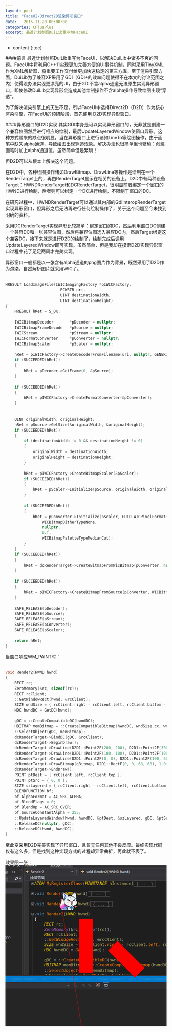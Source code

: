```yaml
---
layout: post
title: "FaceUI-Direct2D渲染异形窗口"
date:   2015-11-20 00:00:00
categories: CPlusPlus
excerpt: 最近计划参照DuiLib重写为FaceUI
---
```


* content
{:toc}

####前言
最近计划参照DuiLib重写为FaceUI，以解决DuiLib中诸多不爽的问题。FaceUI中将利用C++11实现更加完善方便的UI事件机制，同时采用TinyXML作为XML解析器，将重要工作交付给更加快速稳定的第三方库。至于渲染引擎方面，DuiLib为了兼容XP采用了GDI（GDI+的效率问题使得不在本文的讨论范围之内）使得没办法实现更漂亮的UI，由于GDI不含alpha通道无法原生实现异形窗口，即使修改DuiLib实现异形会造成其他绘制操作不含alpha操作导致绘图出现“穿透”。

为了解决渲染引擎上的天生不足，所以FaceUI中选择Direct2D（D2D）作为核心渲染引擎，在FaceUI的预研阶段，首先便用
D2D实现异形窗口。

####异形窗口的D2D实现
其实GDI本身是可以实现异形窗口的，无非就是创建一个兼容位图然后进行相应的绘制，最后UpdateLayeredWindow使窗口异形。这种方式带来的缺点很明显，当在异形窗口上进行诸如LineTo等绘图操作，由于画笔中缺失alpha通道，导致绘图出现穿透现象。解决办法也很简单但也繁琐：创建画笔时加上alpha通道值，虽然简单但是繁琐！

但D2D可以从根本上解决这个问题。

在D2D中，各种绘图操作诸如DrawBitmap、DrawLine等操作是绘制在一个RenderTarget上的，再由RenderTarget显示在相关的设备上。D2D中有两种设备Target：HWNDRenderTarget和DCRenderTarget，很明显前者绑定一个窗口的HWND进行绘制，后者则可以绑定一个DC进行绘制，不限制于窗口的DC。

在研究过程中，HWNDRenderTarget可以通过其内部的GdiInteropRenderTarget实现异形窗口，但异形之后无法再进行任何绘制操作了，关于这个问题至今未找到明确的资料。

采用DCRenderTarget实现异形比较简单：绑定窗口的DC，然后利用窗口DC创建一个兼容DC和一张兼容位图，然后将兼容位图选入兼容DC内，然后Target绑定这个兼容DC，接下来就是进行D2D的绘制了，绘制完成后调用UpdateLayeredWindow即可实现。虽然简单，但是我却在摸索D2D实现异形窗口过程中花了足足两周才完美实现。

异形窗口一般都是以一张含有alpha通道的png图片作为背景，既然采用了D2D作为渲染，自然解析图片就采用WIC了。

```c++

HRESULT LoadImageFile(IWICImagingFactory *pIWICFactory,
						PCWSTR uri,
						UINT destinationWidth,
						UINT destinationHeight)
{
	HRESULT hRet = S_OK;

	IWICBitmapDecoder		*pDecoder = nullptr;
	IWICBitmapFrameDecode	*pSource = nullptr;
	IWICStream				*pStream = nullptr;
	IWICFormatConverter		*pConverter = nullptr;
	IWICBitmapScaler		*pScaler = nullptr;

	hRet = pIWICFactory->CreateDecoderFromFilename(uri, nullptr, GENERIC_READ, WICDecodeMetadataCacheOnLoad, &pDecoder);
	if (SUCCEEDED(hRet))
	{
		hRet = pDecoder->GetFrame(0, &pSource);
	}

	if (SUCCEEDED(hRet))
	{
		hRet = pIWICFactory->CreateFormatConverter(&pConverter);
	}


	UINT originalWidth, originalHeight;
	hRet = pSource->GetSize(&originalWidth, &originalHeight);
	if (SUCCEEDED(hRet))
	{
		if (destinationWidth != 0 && destinationHeight != 0)
		{
			originalWidth = destinationWidth;
			originalHeight = destinationHeight;
		}

		hRet = pIWICFactory->CreateBitmapScaler(&pScaler);
		if (SUCCEEDED(hRet))
		{
			hRet = pScaler->Initialize(pSource, originalWidth, originalHeight, WICBitmapInterpolationModeCubic);
		}

		if (SUCCEEDED(hRet))
		{
			hRet = pConverter->Initialize(pScaler, GUID_WICPixelFormat32bppPBGRA,
				WICBitmapDitherTypeNone,
				nullptr,
				0.f,
				WICBitmapPaletteTypeMedianCut);
		}
	}
	if (SUCCEEDED(hRet))
	{
		hRet = dcRenderTarget->CreateBitmapFromWicBitmap(pConverter, nullptr, &gBitmap);
	}

	if (SUCCEEDED(hRet))
	{
		hRet = pIWICFactory->CreateBitmapFromSource(pConverter, WICBitmapCacheOnLoad, &gWicBitmap);
	}

	SAFE_RELEASE(pDecoder);
	SAFE_RELEASE(pSource);
	SAFE_RELEASE(pStream);
	SAFE_RELEASE(pConverter);
	SAFE_RELEASE(pScaler);

	return hRet;
}

```

当窗口响应WM_PAINT时：

``` c++

void Render2(HWND hwnd)
{
	RECT rc;
	ZeroMemory(&rc, sizeof(rc));
	RECT rcClient;
	::GetWindowRect(hwnd, &rcClient);
	SIZE wndSize = { rcClient.right - rcClient.left, rcClient.bottom - rcClient.top };
	HDC hwndDC = GetDC(hwnd);

	gDC = ::CreateCompatibleDC(hwndDC);
	HBITMAP memBitmap = ::CreateCompatibleBitmap(hwndDC, wndSize.cx, wndSize.cy);
	::SelectObject(gDC, memBitmap);
	dcRenderTarget->BindDC(gDC, &rcClient);
	dcRenderTarget->BeginDraw();
	dcRenderTarget->DrawLine(D2D1::Point2F(200, 200), D2D1::Point2F(300, 300), gBrush, 50);
	dcRenderTarget->DrawLine(D2D1::Point2F(100, 100), D2D1::Point2F(100, 300), gBrush, 50);
	dcRenderTarget->DrawLine(D2D1::Point2F(0, 0), D2D1::Point2F(100, 600), gBrush);
	dcRenderTarget->DrawBitmap(gBitmap, D2D1::RectF(0, 0, 68, 68), 1.0f);
	dcRenderTarget->EndDraw();
	POINT ptDest = { rcClient.left, rcClient.top };
	POINT ptSrc = { 0, 0 };
	SIZE szLayered = { rcClient.right - rcClient.left, rcClient.bottom - rcClient.top };
	BLENDFUNCTION bf;
	bf.AlphaFormat = AC_SRC_ALPHA;
	bf.BlendFlags = 0;
	bf.BlendOp = AC_SRC_OVER;
	bf.SourceConstantAlpha = 255;
	::UpdateLayeredWindow(hwnd, hwndDC, &ptDest, &szLayered, gDC, &ptSrc, RGB(0, 0, 0), &bf, ULW_ALPHA);
	::ReleaseDC(nullptr, gDC);
	::ReleaseDC(hwnd, hwndDC);
}

```

至此变采用D2D完美实现了异形窗口，且暂无任何其他不良反应。最终实现代码仅有这么多，但是找到这种实现方式的过程却异常曲折，再此就不表了。

效果图一张：  
![alt text](/img/2015-11-21.png)  